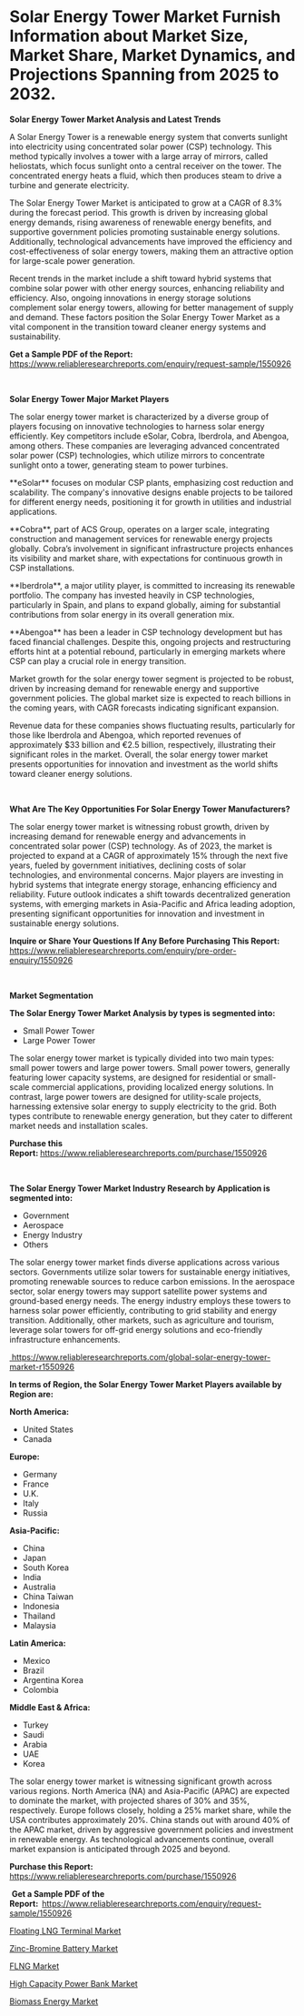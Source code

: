 <p><h1>Solar Energy Tower Market Furnish Information about Market Size, Market Share, Market Dynamics, and Projections Spanning from 2025 to 2032.</h1></p><p><strong>Solar Energy Tower Market Analysis and Latest Trends</strong></p>
<p><p>A Solar Energy Tower is a renewable energy system that converts sunlight into electricity using concentrated solar power (CSP) technology. This method typically involves a tower with a large array of mirrors, called heliostats, which focus sunlight onto a central receiver on the tower. The concentrated energy heats a fluid, which then produces steam to drive a turbine and generate electricity.</p><p>The Solar Energy Tower Market is anticipated to grow at a CAGR of 8.3% during the forecast period. This growth is driven by increasing global energy demands, rising awareness of renewable energy benefits, and supportive government policies promoting sustainable energy solutions. Additionally, technological advancements have improved the efficiency and cost-effectiveness of solar energy towers, making them an attractive option for large-scale power generation.</p><p>Recent trends in the market include a shift toward hybrid systems that combine solar power with other energy sources, enhancing reliability and efficiency. Also, ongoing innovations in energy storage solutions complement solar energy towers, allowing for better management of supply and demand. These factors position the Solar Energy Tower Market as a vital component in the transition toward cleaner energy systems and sustainability.</p></p>
<p><strong>Get a Sample PDF of the Report:&nbsp;</strong> <a href="https://www.reliableresearchreports.com/enquiry/request-sample/1550926?utm_campaign=114&utm_medium=2&utm_source=Github&utm_content=ia&utm_term=13022025&utm_id=solar-energy-tower">https://www.reliableresearchreports.com/enquiry/request-sample/1550926</a></p>
<p>&nbsp;</p>
<p><strong>Solar Energy Tower Major Market Players</strong></p>
<p><p>The solar energy tower market is characterized by a diverse group of players focusing on innovative technologies to harness solar energy efficiently. Key competitors include eSolar, Cobra, Iberdrola, and Abengoa, among others. These companies are leveraging advanced concentrated solar power (CSP) technologies, which utilize mirrors to concentrate sunlight onto a tower, generating steam to power turbines.</p><p>**eSolar** focuses on modular CSP plants, emphasizing cost reduction and scalability. The company's innovative designs enable projects to be tailored for different energy needs, positioning it for growth in utilities and industrial applications.</p><p>**Cobra**, part of ACS Group, operates on a larger scale, integrating construction and management services for renewable energy projects globally. Cobra’s involvement in significant infrastructure projects enhances its visibility and market share, with expectations for continuous growth in CSP installations.</p><p>**Iberdrola**, a major utility player, is committed to increasing its renewable portfolio. The company has invested heavily in CSP technologies, particularly in Spain, and plans to expand globally, aiming for substantial contributions from solar energy in its overall generation mix.</p><p>**Abengoa** has been a leader in CSP technology development but has faced financial challenges. Despite this, ongoing projects and restructuring efforts hint at a potential rebound, particularly in emerging markets where CSP can play a crucial role in energy transition.</p><p>Market growth for the solar energy tower segment is projected to be robust, driven by increasing demand for renewable energy and supportive government policies. The global market size is expected to reach billions in the coming years, with CAGR forecasts indicating significant expansion.</p><p>Revenue data for these companies shows fluctuating results, particularly for those like Iberdrola and Abengoa, which reported revenues of approximately $33 billion and €2.5 billion, respectively, illustrating their significant roles in the market. Overall, the solar energy tower market presents opportunities for innovation and investment as the world shifts toward cleaner energy solutions.</p></p>
<p>&nbsp;</p>
<p><strong>What Are The Key Opportunities For Solar Energy Tower Manufacturers?</strong></p>
<p><p>The solar energy tower market is witnessing robust growth, driven by increasing demand for renewable energy and advancements in concentrated solar power (CSP) technology. As of 2023, the market is projected to expand at a CAGR of approximately 15% through the next five years, fueled by government initiatives, declining costs of solar technologies, and environmental concerns. Major players are investing in hybrid systems that integrate energy storage, enhancing efficiency and reliability. Future outlook indicates a shift towards decentralized generation systems, with emerging markets in Asia-Pacific and Africa leading adoption, presenting significant opportunities for innovation and investment in sustainable energy solutions.</p></p>
<p><strong>Inquire or Share Your Questions If Any Before Purchasing This Report:</strong> <a href="https://www.reliableresearchreports.com/enquiry/pre-order-enquiry/1550926?utm_campaign=114&utm_medium=2&utm_source=Github&utm_content=ia&utm_term=13022025&utm_id=solar-energy-tower">https://www.reliableresearchreports.com/enquiry/pre-order-enquiry/1550926</a></p>
<p>&nbsp;</p>
<p><strong>Market Segmentation</strong></p>
<p><strong>The Solar Energy Tower Market Analysis by types is segmented into:</strong></p>
<p><ul><li>Small Power Tower</li><li>Large Power Tower</li></ul></p>
<p><p>The solar energy tower market is typically divided into two main types: small power towers and large power towers. Small power towers, generally featuring lower capacity systems, are designed for residential or small-scale commercial applications, providing localized energy solutions. In contrast, large power towers are designed for utility-scale projects, harnessing extensive solar energy to supply electricity to the grid. Both types contribute to renewable energy generation, but they cater to different market needs and installation scales.</p></p>
<p><strong>Purchase this Report:&nbsp;</strong><a href="https://www.reliableresearchreports.com/purchase/1550926?utm_campaign=114&utm_medium=2&utm_source=Github&utm_content=ia&utm_term=13022025&utm_id=solar-energy-tower">https://www.reliableresearchreports.com/purchase/1550926</a></p>
<p>&nbsp;</p>
<p><strong>The Solar Energy Tower Market Industry Research by Application is segmented into:</strong></p>
<p><ul><li>Government</li><li>Aerospace</li><li>Energy Industry</li><li>Others</li></ul></p>
<p><p>The solar energy tower market finds diverse applications across various sectors. Governments utilize solar towers for sustainable energy initiatives, promoting renewable sources to reduce carbon emissions. In the aerospace sector, solar energy towers may support satellite power systems and ground-based energy needs. The energy industry employs these towers to harness solar power efficiently, contributing to grid stability and energy transition. Additionally, other markets, such as agriculture and tourism, leverage solar towers for off-grid energy solutions and eco-friendly infrastructure enhancements.</p></p>
<p><a href="https://www.reliableresearchreports.com/global-solar-energy-tower-market-r1550926?utm_campaign=114&utm_medium=2&utm_source=Github&utm_content=ia&utm_term=13022025&utm_id=solar-energy-tower">&nbsp;https://www.reliableresearchreports.com/global-solar-energy-tower-market-r1550926</a></p>
<p><strong>In terms of Region, the Solar Energy Tower Market Players available by Region are:</strong></p>
<p>
    <p> <strong> North America: </strong>
        <ul>
            <li>United States</li>
            <li>Canada</li>
        </ul>
        </p> 
    <p> <strong> Europe: </strong>
        <ul>
            <li>Germany</li>
            <li>France</li>
            <li>U.K.</li>
            <li>Italy</li>
            <li>Russia</li>
        </ul>
        </p> 
    <p> <strong> Asia-Pacific: </strong>
        <ul>
            <li>China</li>
            <li>Japan</li>
            <li>South Korea</li>
            <li>India</li>
            <li>Australia</li>
            <li>China Taiwan</li>
            <li>Indonesia</li>
            <li>Thailand</li>
            <li>Malaysia</li>
        </ul>
        </p> 
    <p> <strong> Latin America: </strong>
        <ul>
            <li>Mexico</li>
            <li>Brazil</li>
            <li>Argentina Korea</li>
            <li>Colombia</li>
        </ul>
        </p> 
    <p> <strong> Middle East & Africa: </strong>
        <ul>
            <li>Turkey</li>
            <li>Saudi</li>
            <li>Arabia</li>
            <li>UAE</li>
            <li>Korea</li>
        </ul>
    </p>
    </p>
<p><p>The solar energy tower market is witnessing significant growth across various regions. North America (NA) and Asia-Pacific (APAC) are expected to dominate the market, with projected shares of 30% and 35%, respectively. Europe follows closely, holding a 25% market share, while the USA contributes approximately 20%. China stands out with around 40% of the APAC market, driven by aggressive government policies and investment in renewable energy. As technological advancements continue, overall market expansion is anticipated through 2025 and beyond.</p></p>
<p><strong>Purchase this Report: </strong><a href="https://www.reliableresearchreports.com/purchase/1550926?utm_campaign=114&utm_medium=2&utm_source=Github&utm_content=ia&utm_term=13022025&utm_id=solar-energy-tower">https://www.reliableresearchreports.com/purchase/1550926</a></p>
<p>&nbsp;<strong>Get a Sample PDF of the Report:&nbsp;&nbsp;</strong><a href="https://www.reliableresearchreports.com/enquiry/request-sample/1550926?utm_campaign=114&utm_medium=2&utm_source=Github&utm_content=ia&utm_term=13022025&utm_id=solar-energy-tower">https://www.reliableresearchreports.com/enquiry/request-sample/1550926</a></p>
<p><strong></strong></p>
<p><p><a href="https://github.com/crooneinis80/Market-Research-Report-List-1/blob/main/floating-lng-terminal-market.md?utm_campaign=114&utm_medium=2&utm_source=Github&utm_content=ia&utm_term=13022025&utm_id=solar-energy-tower">Floating LNG Terminal Market</a></p><p><a href="https://github.com/zupankocka/Market-Research-Report-List-1/blob/main/zinc-bromine-battery-market.md?utm_campaign=114&utm_medium=2&utm_source=Github&utm_content=ia&utm_term=13022025&utm_id=solar-energy-tower">Zinc-Bromine Battery Market</a></p><p><a href="https://github.com/bogganbillie6969/Market-Research-Report-List-1/blob/main/flng-market.md?utm_campaign=114&utm_medium=2&utm_source=Github&utm_content=ia&utm_term=13022025&utm_id=solar-energy-tower">FLNG Market</a></p><p><a href="https://github.com/vioarapoyil/Market-Research-Report-List-1/blob/main/high-capacity-power-bank-market.md?utm_campaign=114&utm_medium=2&utm_source=Github&utm_content=ia&utm_term=13022025&utm_id=solar-energy-tower">High Capacity Power Bank Market</a></p><p><a href="https://github.com/boisetwa16/Market-Research-Report-List-1/blob/main/biomass-energy-market.md?utm_campaign=114&utm_medium=2&utm_source=Github&utm_content=ia&utm_term=13022025&utm_id=solar-energy-tower">Biomass Energy Market</a></p></p>